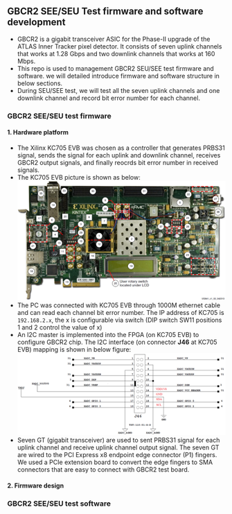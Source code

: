 ## GBCR2 SEE/SEU Test firmware and software development
  - GBCR2 is a gigabit transceiver ASIC for the Phase-II upgrade of the ATLAS Inner Tracker pixel detector. It consists of seven uplink channels that works at 1.28 Gbps and two downlink channels that works at 160 Mbps.
  - This repo is used to management GBCR2 SEU/SEE test firmware and software. we will detailed introduce firmware and software structure in below sections. 
  - During SEU/SEE test, we will test all the seven uplink channels and one downlink channel and record bit error number for each channel.

### GBCR2 SEE/SEU test firmware 
#### 1. **Hardware platform**
  - The Xilinx KC705 EVB was chosen as a controller that generates PRBS31 signal, sends the signal for each uplink and downlink channel, receives GBCR2 output signals, and finally reocrds bit error number in received signals.
  - The KC705 EVB picture is shown as below:
  ![KC705 EVB Picture](https://github.com/weizhangccnu/Python_Script/blob/master/ETROC1_TDC_Test_Software/Img/KC705_EVB.png)
  - The PC was connected with KC705 EVB through 1000M ethernet cable and can read each channel bit error number. The IP address of KC705 is `192.168.2.x`, the x is configurable via switch (DIP switch SW11 positions 1 and 2 control the value of x)
  - An I2C master is implemented into the FPGA (on KC705 EVB) to configure GBCR2 chip. The I2C interface (on connector **J46** at KC705 EVB) mapping is shown in below figure:
  ![I2C interface Mapping](https://github.com/weizhangccnu/Python_Script/blob/master/ETROC1_TDC_Test_Software/Img/I2C_Interface_Mapping.png)
  - Seven GT (gigabit transceiver) are used to sent PRBS31 signal for each uplink channel and receive uplink channel output signal. The seven GT are wired to the PCI Express x8 endpoint edge connector (P1) fingers. We used a PCIe extension board to convert the edge fingers to SMA connectors that are easy to connect with GBCR2 test board.
#### 2. **Firmware design**
### GBCR2 SEE/SEU test software

